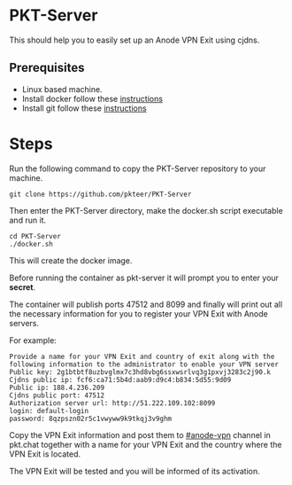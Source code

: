 # PKT-Server

This should help you to easily set up an Anode VPN Exit using cjdns.

## Prerequisites
- Linux based machine.
- Install docker follow these [instructions](https://docs.docker.com/engine/install/)
- Install git follow these [instructions](https://git-scm.com/book/en/v2/Getting-Started-Installing-Git)

# Steps

Run the following command to copy the PKT-Server repository to your machine.

```git clone https://github.com/pkteer/PKT-Server```


Then enter the PKT-Server directory, make the docker.sh script executable and run it.
```
cd PKT-Server
./docker.sh
```

This will create the docker image.

Before running the container as pkt-server it will prompt you to enter your **secret**. 

The container will publish ports 47512 and 8099 and finally will print out all the necessary information for you to register your VPN Exit with Anode servers.

For example:

```
Provide a name for your VPN Exit and country of exit along with the following information to the administrator to enable your VPN server
Public key: 2g1btbtf8uzbvglmx7c3hd8vbg6ssxwsrlvq3g1pxvj3283c2j90.k
Cjdns public ip: fcf6:ca71:5b4d:aab9:d9c4:b834:5d55:9d09
Public ip: 188.4.236.209
Cjdns public port: 47512
Authorization server url: http://51.222.109.102:8099
login: default-login
password: 8qzpszn02r5c1vwyww9k9tkqj3v9ghm
```

Copy the VPN Exit information and post them to [#anode-vpn](https://pkt.chat/pkt/channels/anode-vpn) channel in pkt.chat together with a name for your VPN Exit and the country where the VPN Exit is located.


The VPN Exit will be tested and you will be informed of its activation.

